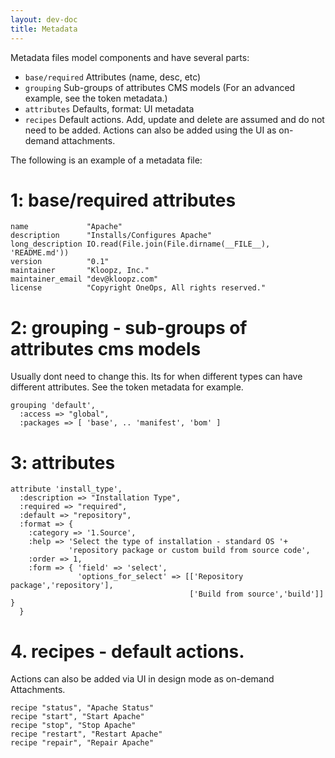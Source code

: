 ```yaml
---
layout: dev-doc
title: Metadata
---
```


Metadata files model components and have several parts:

* `base/required` Attributes (name, desc, etc)
* `grouping` Sub-groups of attributes CMS models (For an advanced example, see the token metadata.)
* `attributes` Defaults, format: UI metadata
* `recipes` Default actions. Add, update and delete are assumed and do not need to be added. Actions can also be added using the UI as on-demand attachments.

The following is an example of a metadata file:


# 1: base/required attributes

```
name             "Apache"
description      "Installs/Configures Apache"
long_description IO.read(File.join(File.dirname(__FILE__), 'README.md'))
version          "0.1"
maintainer       "Kloopz, Inc."
maintainer_email "dev@kloopz.com"
license          "Copyright OneOps, All rights reserved."
```

# 2: grouping - sub-groups of attributes cms models

Usually dont need to change this. Its for when different types can have different attributes. See the token metadata for example.

```
grouping 'default',
  :access => "global",
  :packages => [ 'base', .. 'manifest', 'bom' ]
```

# 3: attributes

```
attribute 'install_type',
  :description => "Installation Type",
  :required => "required",
  :default => "repository",
  :format => {
    :category => '1.Source',
    :help => 'Select the type of installation - standard OS '+
             'repository package or custom build from source code',
    :order => 1,
    :form => { 'field' => 'select', 
               'options_for_select' => [['Repository package','repository'],
                                        ['Build from source','build']] }
  }
```

# 4. recipes - default actions. 

Actions can also be added via UI in design mode as on-demand Attachments. 

```
recipe "status", "Apache Status"
recipe "start", "Start Apache"
recipe "stop", "Stop Apache"
recipe "restart", "Restart Apache"
recipe "repair", "Repair Apache"
```

